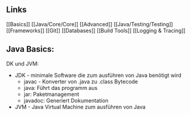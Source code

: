 ## Links
[[Basics]]
[[Java/Core/Core]]
[[Advanced]]
[[Java/Testing/Testing]]
[[Frameworks]]
[[Git]]
[[Databases]]
[[Build Tools]]
[[Logging & Tracing]] 

## Java Basics:
DK und JVM:
- JDK - minimale Software die zum ausführen von Java benötigt wird
	- javac - Konverter von .java zu .class Bytecode
	- java: Führt das programm aus
	- jar: Paketmanagement
	- javadoc: Generiert Dokumentation
- JVM - Java Virtual Machine zum ausführen von Java



